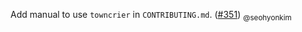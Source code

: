 Add manual to use `towncrier` in `CONTRIBUTING.md`. ([#351](https://github.com/theislab/single-cell-best-practices/pull/351)) <sub>@seohyonkim</sub>
